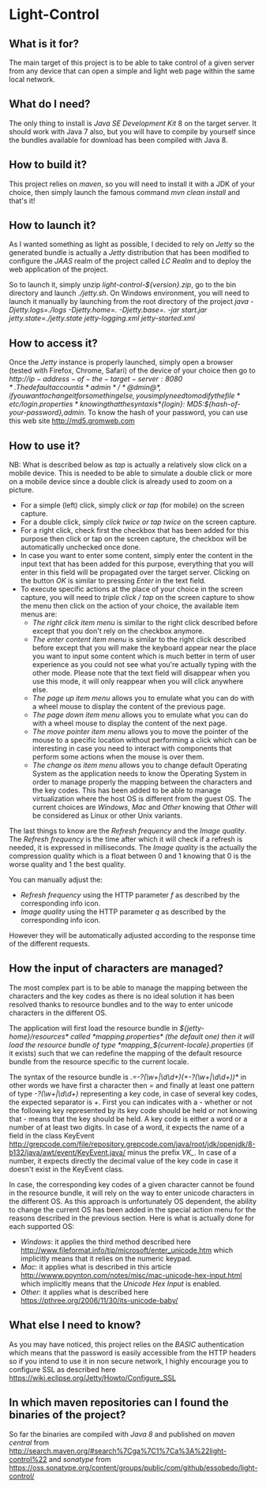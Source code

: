 # Light-Control

## What is it for?

The main target of this project is to be able to take control of a given server from any device that can open a simple
and light web page within the same local network.

## What do I need?

The only thing to install is *Java SE Development Kit* 8 on the target server. It should work with Java 7 also, but
you will have to compile by yourself since the bundles available for download has been compiled with Java 8.

## How to build it?

This project relies on *maven*, so you will need to install it with a JDK of your choice, then simply launch the famous
command *mvn clean install* and that's it!

## How to launch it?

As I wanted something as light as possible, I decided to rely on *Jetty* so the generated bundle is actually a *Jetty*
distribution that has been modified to configure the *JAAS* realm of the project called *LC Realm* and to deploy the web
application of the project.

So to launch it, simply unzip *light-control-${version}.zip*, go to the bin directory and launch *./jetty.sh*. On Windows 
environment, you will need to launch it manually by launching from the root directory of the project 
*java -Djetty.logs=./logs -Djetty.home=. -Djetty.base=. -jar start.jar jetty.state=./jetty.state jetty-logging.xml jetty-started.xml* 

## How to access it?

Once the *Jetty* instance is properly launched, simply open a browser (tested with Firefox, Chrome, Safari) of the device of your choice then go to
*http://${ip-address-of-the-target-server}:8080*. The default account is *admin* / *@dmin@*, if you want to change it for
something else, you simply need to modify the file *etc/login.properties* knowing that the syntax is *${login}: MD5:${hash-of-your-password},admin*.
To know the hash of your password, you can use this web site http://md5.gromweb.com

## How to use it?

NB: What is described below as *tap* is actually a relatively slow click on a mobile device. This is needed to be able to
simulate a double click or more on a mobile device since a double click is already used to zoom on a picture.

* For a simple (left) click, simply *click or tap* (for mobile) on the screen capture.
* For a double click, simply *click twice or tap twice* on the screen capture.
* For a right click, check first the checkbox that has been added for this purpose then click or tap on the screen capture, the
checkbox will be automatically unchecked once done.
* In case you want to enter some content, simply enter the content in the input text that has been added for this purpose,
everything that you will enter in this field will be propagated over the target server. Clicking on the button *OK* is similar 
to pressing *Enter* in the text field. 
* To execute specific actions at the place of your choice in the screen capture, you will need to *triple click / tap* 
on the screen capture to show the menu then click on the action of your choice, the available item menus are:
    * *The right click item menu* is similar to the right click described before except that you don't rely on the checkbox anymore.
    * *The enter content item menu* is similar to the right click described before except that you will make the keyboard appear near the place you want to input some content which is much better in term of user experience as you could not see what you're actually typing with the other mode. Please note that the text field will disappear when you use this mode, it will only reappear when you will click anywhere else.
    * *The page up item menu* allows you to emulate what you can do with a wheel mouse to display the content of the previous page.
    * *The page down item menu* allows you to emulate what you can do with a wheel mouse to display the content of the next page.
    * *The move pointer item menu* allows you to move the pointer of the mouse to a specific location without performing a click which can be interesting in case you need to interact with components that perform some actions when the mouse is over them.
    * *The change os item menu* allows you to change default Operating System as the application needs to know the Operating System in order to manage properly the mapping between the characters and the key codes. This has been added to be able to manage virtualization where the host OS is different from the guest OS. The current choices are *Windows*, *Mac* and *Other* knowing that *Other* will be considered as Linux or other Unix variants.

The last things to know are the *Refresh frequency* and the *Image quality*. The *Refresh frequency* is the time
after which it will check if a refresh is needed, it is expressed in milliseconds. The *Image quality* is the actually
the compression quality which is a float between 0 and 1 knowing that 0 is the worse quality and 1 the best quality.

You can manually adjust the:
* *Refresh frequency* using the HTTP parameter *f* as described by the corresponding info icon.
* *Image quality* using the HTTP parameter *q* as described by the corresponding info icon.

However they will be automatically adjusted according to the response time of the different requests.

## How the input of characters are managed?

The most complex part is to be able to manage the mapping between the characters and the key codes as there is no ideal solution
it has been resolved thanks to resource bundles and to the way to enter unicode characters in the different OS.

The application will first load the resource bundle in *${jetty-home}/resources* called *mapping.properties* (the default one) then it will load
the resource bundle of type *mapping_${current-locale}.properties* (if it exists) such that we can redefine the mapping of the default resource bundle
from the resource specific to the current locale.

The syntax of the resource bundle is _.=-?(\w+|\d\d+)(\+-?(\w+|\d\d+))*_ in other words we have first a character then = and finally
at least one pattern of type _-?(\w+|\d\d+)_ representing a key code, in case of several key codes, the expected separator is +. First you can
indicates with a - whether or not the following key represented by its key code should be held or not knowing that - means that the key should be held.
A key code is either a word or a number of at least two digits. In case of a word, it expects the name of a field in the class KeyEvent http://grepcode.com/file/repository.grepcode.com/java/root/jdk/openjdk/8-b132/java/awt/event/KeyEvent.java/
 minus the prefix *VK_*. In case of a number, it expects directly the decimal value of the key code in case it doesn't exist in the KeyEvent class.

In case, the corresponding key codes of a given character cannot be found in the resource bundle, it will rely on the way to enter unicode characters in the different OS.
As this approach is unfortunately OS dependent, the ability to change the current OS has been added in the special action menu for the reasons described in the previous section.
Here is what is actually done for each supported OS:
* *Windows*: it applies the third method described here http://www.fileformat.info/tip/microsoft/enter_unicode.htm which implicitly means that it relies on the numeric keypad.
* *Mac*: it applies what is described in this article http://wwww.poynton.com/notes/misc/mac-unicode-hex-input.html which implicitly means that the *Unicode Hex Input* is enabled.
* *Other*: it applies what is described here https://pthree.org/2006/11/30/its-unicode-baby/

## What else I need to know?

As you may have noticed, this project relies on the *BASIC* authentication which means that the password is easily accessible from
the HTTP headers so if you intend to use it in non secure network, I highly encourage you to configure SSL as described here
https://wiki.eclipse.org/Jetty/Howto/Configure_SSL

## In which maven repositories can I found the binaries of the project?

So far the binaries are compiled with *Java 8* and published on *maven central* from http://search.maven.org/#search%7Cga%7C1%7Ca%3A%22light-control%22
and *sonatype* from https://oss.sonatype.org/content/groups/public/com/github/essobedo/light-control/

